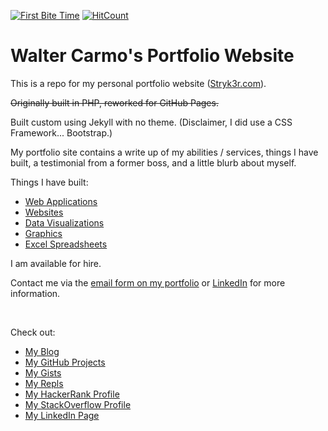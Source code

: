 [![First Bite Time](https://img.shields.io/badge/first%20byte%20time-A%20/%200.326s-brightgreen.svg?style=flat)](https://www.webpagetest.org)
[![HitCount](http://hits.dwyl.io/strykerkent/strykerkentgithubio.svg)](http://hits.dwyl.io/strykerkent/strykerkentgithubio)

# Walter Carmo's Portfolio Website

This is a repo for my personal portfolio website ([Stryk3r.com](https://www.stryk3r.com)). 

~~Originally built in PHP, reworked for GitHub Pages.~~

Built custom using Jekyll with no theme. (Disclaimer, I did use a CSS Framework... Bootstrap.)

My portfolio site contains a write up of my abilities / services, things I have built, a testimonial from a former boss, and a little blurb about myself.

Things I have built:
- [Web Applications](https://www.stryk3r.com/#portfolio)
- [Websites](https://www.stryk3r.com/#websites)
- [Data Visualizations](https://www.stryk3r.com/##dashboards)
- [Graphics](https://www.stryk3r.com/#webdesign)
- [Excel Spreadsheets](https://www.stryk3r.com/##dashboards)

I am available for hire. 

Contact me via the [email form on my portfolio](https://www.stryk3r.com/#contact) or [LinkedIn](https://www.linkedin.com/in/walter-carmo-0082611a4/) for more information.

<br>

Check out:
- [My Blog](#)
- [My GitHub Projects](https://github.com/walter-carmo?tab=repositories)
- [My Gists](https://gist.github.com/StrykerKent)
- [My Repls](https://repl.it/@StrykerKent)
- [My HackerRank Profile](https://www.hackerrank.com/strykerkent)
- [My StackOverflow Profile](https://stackoverflow.com/users/9755234/stryker)
- [My LinkedIn Page](https://www.linkedin.com/in/walter-carmo-0082611a4/) 
